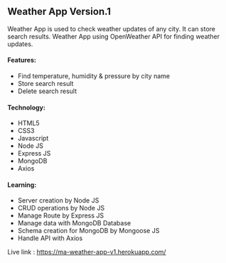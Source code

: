 ## Weather App Version.1
Weather App is used to check weather updates of any city. It can store search results. 
Weather App using OpenWeather API for finding weather updates.


#### Features:

 - Find temperature, humidity & pressure by city name
 - Store search result
 - Delete search result



#### Technology:

 - HTML5
 - CSS3
 - Javascript
 - Node JS
 - Express JS
 - MongoDB
 - Axios


#### Learning:

 - Server creation by Node JS
 - CRUD operations by Node JS
 - Manage Route by Express JS
 - Manage data with MongoDB Database
 - Schema creation for MongoDB by Mongoose JS
 - Handle API with Axios


Live link : https://ma-weather-app-v1.herokuapp.com/

